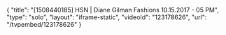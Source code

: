 {
    "title": "[1508440185] HSN | Diane Gilman Fashions 10.15.2017 - 05 PM",
    "type": "solo",
    "layout": "iframe-static",
    "videoId": "123178626",
    "url": "\/tvpembed\/123178626"
}